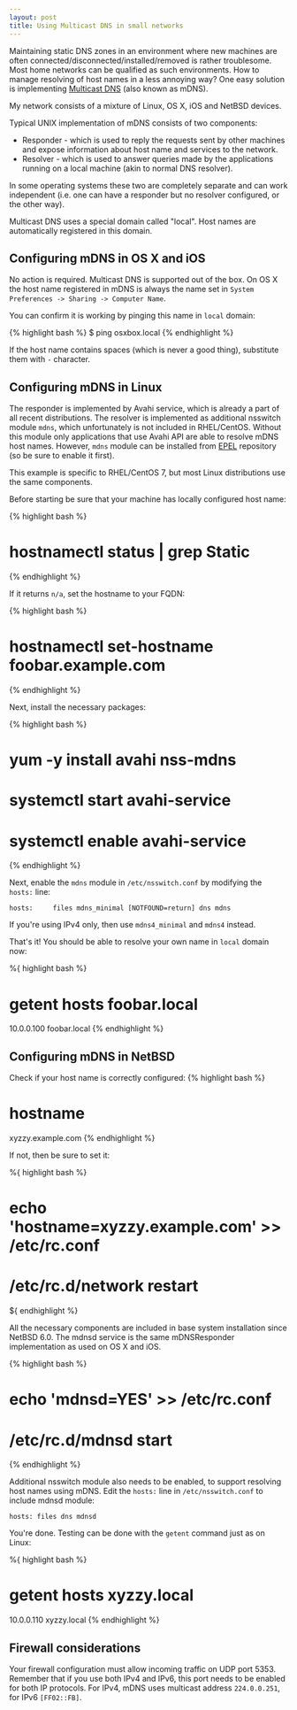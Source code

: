 ```yaml
---
layout: post
title: Using Multicast DNS in small networks
---
```


Maintaining static DNS zones in an environment where new machines are often connected/disconnected/installed/removed is rather troublesome. Most home networks can be qualified as such environments. How to manage resolving of host names in a less annoying way? One easy solution is implementing [Multicast DNS](http://tools.ietf.org/html/rfc6762) (also known as mDNS).

<!-- more -->
My network consists of a mixture of Linux, OS X, iOS and NetBSD devices.

Typical UNIX implementation of mDNS consists of two components:
- Responder - which is used to reply the requests sent by other machines and expose information about host name and services to the network. 
- Resolver - which is used to answer queries made by the applications running on a local machine (akin to normal DNS resolver).

In some operating systems these two are completely separate and can work independent (i.e. one can have a responder but no resolver configured, or the other way).

Multicast DNS uses a special domain called "local". Host names are automatically registered in this domain.

## Configuring mDNS in OS X and iOS

No action is required. Multicast DNS is supported out of the box. On OS X the host name registered in mDNS is always the name set in `System Preferences -> Sharing -> Computer Name`.

You can confirm it is working by pinging this name in `local` domain:

{% highlight bash %}
$ ping osxbox.local
{% endhighlight %}

If the host name contains spaces (which is never a good thing), substitute them with `-` character.

## Configuring mDNS in Linux

The responder is implemented by Avahi service, which is already a part of all recent distributions. The resolver is implemented as additional nsswitch module `mdns`, which unfortunately is not included in RHEL/CentOS. Without this module only applications that use Avahi API are able to resolve mDNS host names. However, `mdns` module can be installed from [EPEL](https://fedoraproject.org/wiki/EPEL) repository (so be sure to enable it first).

This example is specific to RHEL/CentOS 7, but most Linux distributions use the same components.

Before starting be sure that your machine has locally configured host name:

{% highlight bash %}
# hostnamectl status | grep Static
{% endhighlight %}

If it returns `n/a`, set the hostname to your FQDN:

{% highlight bash %}
# hostnamectl set-hostname foobar.example.com 
{% endhighlight %}

Next, install the necessary packages:
 
{% highlight bash %}
# yum -y install avahi nss-mdns
# systemctl start avahi-service
# systemctl enable avahi-service
{% endhighlight %}

Next, enable the `mdns` module in `/etc/nsswitch.conf` by modifying the `hosts:` line:

`hosts:		files mdns_minimal [NOTFOUND=return] dns mdns`

If you're using IPv4 only, then use `mdns4_minimal` and `mdns4` instead.

That's it! You should be able to resolve your own name in `local` domain now:

%{ highlight bash %}
# getent hosts foobar.local
10.0.0.100	foobar.local
{% endhighlight %}

## Configuring mDNS in NetBSD

Check if your host name is correctly configured:
{% highlight bash %}
# hostname
xyzzy.example.com
{% endhighlight %}

If not, then be sure to set it:

%{ highlight bash %}
# echo 'hostname=xyzzy.example.com' >> /etc/rc.conf
# /etc/rc.d/network restart
${ endhighlight %}

All the necessary components are included in base system installation since NetBSD 6.0. The mdnsd service is the same mDNSResponder implementation as used on OS X and iOS.  

{% highlight bash %}
# echo 'mdnsd=YES' >> /etc/rc.conf
# /etc/rc.d/mdnsd start
{% endhighlight %}

Additional nsswitch module also needs to be enabled, to support resolving host names using mDNS. Edit the `hosts:` line in `/etc/nsswitch.conf` to include mdnsd module:

`hosts: files dns mdnsd`

You're done. Testing can be done with the `getent` command just as on Linux:

%{ highlight bash %}
# getent hosts xyzzy.local
10.0.0.110	xyzzy.local
{% endhighlight %}

## Firewall considerations

Your firewall configuration must allow incoming traffic on UDP port 5353. Remember that if you use both IPv4 and IPv6, this port needs to be enabled for both IP protocols. For IPv4, mDNS uses multicast address `224.0.0.251`, for IPv6 `[FF02::FB]`.

